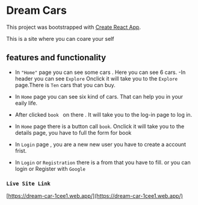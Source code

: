 # Dream Cars

This project was bootstrapped with [Create React App](https://github.com/facebook/create-react-app).

This is a site where you can coare your self

## features and functionality

-  In `"Home"` page you can see some cars  . Here you can see 6  cars.
-In header you can see `Explore` Onclick it will take you to the `Explore` page.There is `Ten` cars that you can buy.

-  In `Home` page you can see six kind of cars. That can help you in your eaily life.

-  After clicked `book ` on there . It will take you to the log-in page to log in.

-  In `Home` page there is a button call `book`. Onclick it will take you to the details page, you have to full the form for book

-  In `Login` page , you are a new new user you have to create a account frist.

-  In `Login` or `Registration` there is a from that you have to fill. or you can login or Register with `Google`


### `Live Site Link`

 [https://dream-car-1cee1.web.app/](https://dream-car-1cee1.web.app/)

